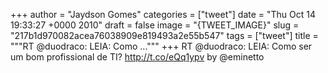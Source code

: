 
+++
author = "Jaydson Gomes"
categories = ["tweet"]
date = "Thu Oct 14 19:33:27 +0000 2010"
draft = false
image = "{TWEET_IMAGE}"
slug = "217b1d970082acea76038909e819493a2e55b547"
tags = ["tweet"]
title = """RT @duodraco: LEIA: Como ..."""
+++
RT @duodraco: LEIA: Como ser um bom profissional de TI? http://t.co/eQq1ypv by @eminetto
